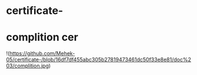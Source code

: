# certificate-
# complition cer

!(https://github.com/Mehek-05/certificate-/blob/16df7df455abc305b27819473461dc50f33e8e81/doc%203/complition.jpg)
